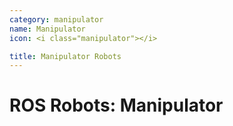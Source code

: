 ```yaml
---
category: manipulator
name: Manipulator
icon: <i class="manipulator"></i>

title: Manipulator Robots
---
```


# ROS Robots: Manipulator
